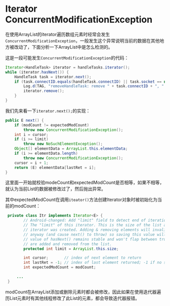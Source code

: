 # Iterator ConcurrentModificationException

在使用ArrayList的iterator遍历数组元素时经常会发生`ConcurrentModificationException`，一般发生这个异常说明当前的数据在其他地方被改动了，下面分析一下ArrayList中是怎么检测的。

这是一段可能发生`ConcurrentModificationException`的代码：

```java
Iterator<HandleTask> iterator = handleTasks.iterator();
while (iterator.hasNext()) {
    HandleTask task = iterator.next();
    if (task.connectID.equals(handleTask.connectID) || task.socket == null || task.socket.isClosed()) {
        Log.d(TAG, "removeHandleTask: remove " + task.connectID + ", " + task);
        iterator.remove();
    }
}
```

我们先来看一下`iterator.next();`的实现：

```java
public E next() {
    if (modCount != expectedModCount)
        throw new ConcurrentModificationException();
    int i = cursor;
    if (i >= limit)
        throw new NoSuchElementException();
    Object[] elementData = ArrayList.this.elementData;
    if (i >= elementData.length)
        throw new ConcurrentModificationException();
    cursor = i + 1;
    return (E) elementData[lastRet = i];
}
```

这里面一开始就校验modeCount和expectedModCount是否相等，如果不相等，就认为当前List的数据被修改过了，然后抛出异常。

其中expectedModCount在调用`iteator()`方法创建Iterator对象时被初始化为当前的modCount：

```java
 private class Itr implements Iterator<E> {
        // Android-changed: Add "limit" field to detect end of iteration.
        // The "limit" of this iterator. This is the size of the list at the time the
        // iterator was created. Adding & removing elements will invalidate the iteration
        // anyway (and cause next() to throw) so saving this value will guarantee that the
        // value of hasNext() remains stable and won't flap between true and false when elements
        // are added and removed from the list.
        protected int limit = ArrayList.this.size;

        int cursor;       // index of next element to return
        int lastRet = -1; // index of last element returned; -1 if no such
        int expectedModCount = modCount;
     
     ...
 }
```

modCount在ArrayList添加或删除元素时都会被修改，因此如果在使用迭代器遍历List元素时有其他线程修改了此List的元素，都会导致迭代器报错。